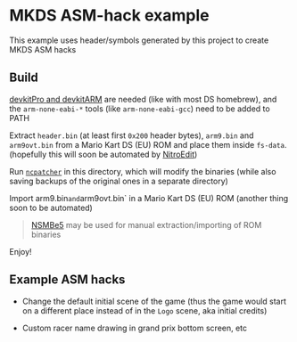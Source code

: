 
# MKDS ASM-hack example

This example uses header/symbols generated by this project to create MKDS ASM hacks

## Build

[devkitPro and devkitARM](https://devkitpro.org/) are needed (like with most DS homebrew), and the `arm-none-eabi-*` tools (like `arm-none-eabi-gcc`) need to be added to PATH

Extract `header.bin` (at least first `0x200` header bytes), `arm9.bin` and `arm9ovt.bin` from a Mario Kart DS (EU) ROM and place them inside `fs-data`. (hopefully this will soon be automated by [NitroEdit](https://github.com/XorTroll/NitroEdit))

Run [`ncpatcher`](https://github.com/TheGameratorT/NCPatcher) in this directory, which will modify the binaries (while also saving backups of the original ones in a separate directory)

Import arm9.bin` and `arm9ovt.bin` in a Mario Kart DS (EU) ROM (another thing soon to be automated)

> [NSMBe5](https://github.com/MammaMiaTeam/NSMB-Editor) may be used for manual extraction/importing of ROM binaries

Enjoy!

## Example ASM hacks

- Change the default initial scene of the game (thus the game would start on a different place instead of in the `Logo` scene, aka initial credits)

- Custom racer name drawing in grand prix bottom screen, etc
